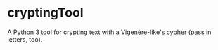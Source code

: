 # cryptingTool
A Python 3 tool for crypting text with a Vigenère-like's cypher (pass in letters, too).
